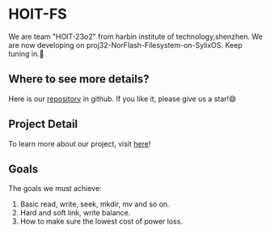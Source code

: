 # HOIT-FS
We are team "HOIT-23o2" from harbin institute of technology,shenzhen. We are now developing on proj32-NorFlash-Filesystem-on-SylixOS. Keep tuning in.👏

## Where to see more details?
Here is our [repository](https://github.com/Hoit-23o2/HoitOS.git) in github. If you like it, please give us a star!😄

## Project Detail
To learn more about our project, visit [here](https://github.com/oscomp/proj32-NorFlash-FileSystem-on-SylixOS)! 

## Goals
The goals we must achieve:
1. Basic read, write, seek, mkdir, mv and so on.
2. Hard and soft link, write balance.
3. How to make sure the lowest cost of power loss.